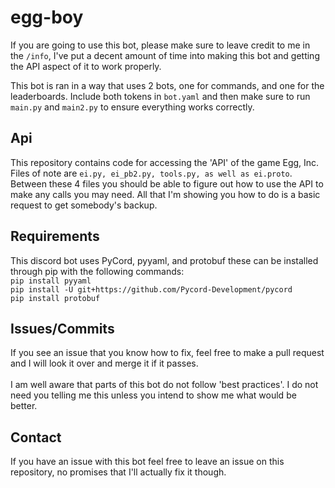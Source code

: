 
# egg-boy
If you are going to use this bot, please make sure to leave credit to me in the `/info`, I've put a decent amount of time into making this bot and getting the API aspect of it to work properly. 

This bot is ran in a way that uses 2 bots, one for commands, and one for the leaderboards. Include both tokens in `bot.yaml` and then make sure to run `main.py` and `main2.py` to ensure everything works correctly.
## Api
This repository contains code for accessing the 'API' of the game Egg, Inc. Files of note are `ei.py, ei_pb2.py, tools.py, as well as ei.proto`. Between these 4 files you should be able to figure out how to use the API to make any calls you may need. All that I'm showing you how to do is a basic request to get somebody's backup.
## Requirements
This discord bot uses PyCord, pyyaml, and protobuf these can be installed through pip with the following commands:<br>
`pip install pyyaml`<br>
`pip install -U git+https://github.com/Pycord-Development/pycord`<br>
`pip install protobuf`
## Issues/Commits
If you see an issue that you know how to fix, feel free to make a pull request and I will look it over and merge it if it passes.
<br /><br />
I am well aware that parts of this bot do not follow 'best practices'. I do not need you telling me this unless you intend to show me what would be better.
## Contact
If you have an issue with this bot feel free to leave an issue on this repository, no promises that I'll actually fix it though.
